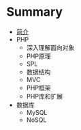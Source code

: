 # Summary

* [简介](README.md)
* PHP
   * 深入理解面向对象
   * PHP原理
   * SPL
   * 数据结构
   * MVC
   * PHP框架
   * PHP库和扩展
* 数据库
   * MySQL
   * NoSQL

